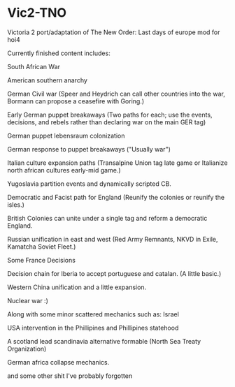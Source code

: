# Vic2-TNO
Victoria 2 port/adaptation of The New Order: Last days of europe mod for hoi4

Currently finished content includes:

  South African War

  American southern anarchy

  German Civil war (Speer and Heydrich can call other countries into the war, Bormann can propose a ceasefire with Goring.)

  Early German puppet breakaways (Two paths for each; use the events, decisions, and rebels rather than declaring war on the main GER tag)

  German puppet lebensraum colonization

  German response to puppet breakaways ("Usually war")

  Italian culture expansion paths (Transalpine Union tag late game or Italianize north african cultures early-mid game.)

  Yugoslavia partition events and dynamically scripted CB.

  Democratic and Facist path for England (Reunify the colonies or reunify the isles.)

  British Colonies can unite under a single tag and reform a democratic England.

  Russian unification in east and west (Red Army Remnants, NKVD in Exile, Kamatcha Soviet Fleet.)

  Some France Decisions

  Decision chain for Iberia to accept portuguese and catalan. (A little basic.)

  Western China unification and a little expansion.

  Nuclear war :) 


Along with some minor scattered mechanics such as:
  Israel 

  USA intervention in the Phillipines and Phillipines statehood

  A scotland lead scandinavia alternative formable (North Sea Treaty Organization)

  German africa collapse mechanics.

  and some other shit I've probably forgotten